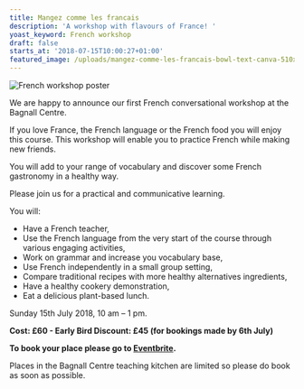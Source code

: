 ```yaml
---
title: Mangez comme les francais
description: 'A workshop with flavours of France! '
yoast_keyword: French workshop
draft: false
starts_at: '2018-07-15T10:00:27+01:00'
featured_image: /uploads/mangez-comme-les-francais-bowl-text-canva-510x250px.jpg
---
```

![French workshop poster](/uploads/mangez-comme-les-français-.jpg)

We are happy to announce our first French conversational workshop at the Bagnall Centre. 

If you love France, the French language or the French food you will enjoy this course. This workshop will enable you to practice French while making new friends. 

You will add to your range of vocabulary and discover some French gastronomy in a healthy way. 

Please join us for a practical and communicative learning. 

You will:

* Have a French teacher,
* Use the French language from the very start of the course through various engaging activities,
* Work on grammar and increase you vocabulary base,
* Use French independently in a small group setting,
* Compare traditional recipes with more healthy alternatives ingredients,
* Have a healthy cookery demonstration,
* Eat a delicious plant-based lunch.

Sunday 15th July 2018, 10 am – 1 pm.

**Cost: £60 - Early Bird Discount: £45 (for bookings made by 6th July)**

**To book your place please go to [Eventbrite](https://www.eventbrite.co.uk/e/mangez-comme-les-francais-tickets-47018260884).**

Places in the Bagnall Centre teaching kitchen are limited so please do book as soon as possible.
